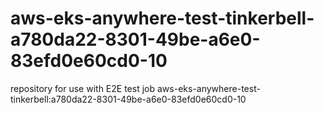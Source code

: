 # aws-eks-anywhere-test-tinkerbell-a780da22-8301-49be-a6e0-83efd0e60cd0-10
repository for use with E2E test job aws-eks-anywhere-test-tinkerbell:a780da22-8301-49be-a6e0-83efd0e60cd0-10
